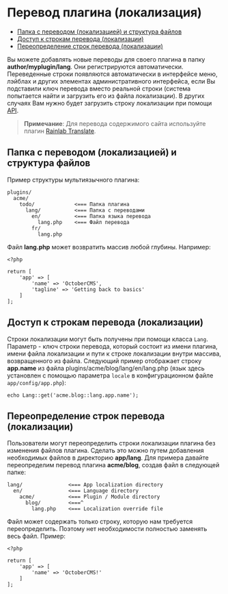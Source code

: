 # Перевод плагина (локализация)

- [Папка с переводом (локализацией) и структура файлов](#file-structure)
- [Доступ к строкам перевода (локализации)](#accessing-strings)
- [Переопределение строк перевода (локализации)](#overriding)

Вы можете добавлять новые переводы для своего плагина в папку **author/myplugin/lang**. Они регистрируются автоматически. Переведенные строки появляются автоматически в интерфейсе меню, лэйблах и других элементах административного интерфейса, если Вы подставили ключ перевода вместо реальной строки (система попытается найти и загрузить его из файла локализации). В других случаях Вам нужно будет загрузить строку локализации при помощи [API](#accessing-strings).

> **Примечание**: Для перевода содержимого сайта используйте плагин [Rainlab Translate](http://octobercms.com/plugin/rainlab-translate).

<a name="file-structure" href="#file-structure" class="anchor"></a>
## Папка с переводом (локализацией) и структура файлов

Пример структуры мультиязычного плагина:

    plugins/
      acme/
        todo/             <=== Папка плагина
          lang/           <=== Папка с переводами
            en/           <=== Папка языка перевода
              lang.php    <=== Файл перевода
            fr/
              lang.php


Файл **lang.php** может возвратить массив любой глубины. Например:

    <?php

    return [
        'app' => [
            'name' => 'OctoberCMS',
            'tagline' => 'Getting back to basics'
        ]
    ];

<a name="accessing-strings" href="#accessing-strings" class="anchor"></a>
## Доступ к строкам перевода (локализации)

Строки локализации могут быть получены при помощи класса `Lang`. Параметр - ключ строки перевода, который состоит из имени плагина, имени файла локализации и пути к строке локализации внутри массива, возвращенного из файла. Следующий пример отображает строку **app.name** из файла plugins/acme/blog/lang/en/lang.php (язык здесь установлен с помощью параметра `locale` в конфигурационном файле `app/config/app.php`):

    echo Lang::get('acme.blog::lang.app.name');

<a name="overriding" href="#overriding" class="anchor"></a>
## Переопределение строк перевода (локализации)

Пользователи могут переопределить строки локализации плагина без изменения файлов плагина. Сделать это можно путем добавления необходимых файлов в директорию **app/lang**. Для примера давайте переопределим перевод плагина **acme/blog**, создав файл в следующей папке:

    lang/               <=== App localization directory
      en/               <=== Language directory
        acme/           <=== Plugin / Module directory
          blog/         <===^
            lang.php    <=== Localization override file

Файл может содержать только строку, которую нам требуется переопределить. Поэтому нет необходимости полностью заменять весь файл. Пример:

    <?php

    return [
        'app' => [
            'name' => 'OctoberCMS!'
        ]
    ];
